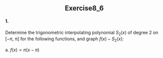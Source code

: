 <h2 align = "center">
                 Exercise8_6

####  1.

Determine the trigonometric interpolating polynomial $S_2(x)$ of degree 2 on [−π, π] for the following functions, and graph $f (x) − S_2(x):$ 

a. $f (x) = π(x − π )$